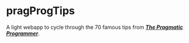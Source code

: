 pragProgTips
============

A light webapp to cycle through the 70 famous tips from ***[The Pragmatic Programmer](http://pragprog.com/book/tpp/the-pragmatic-programmer)***.
